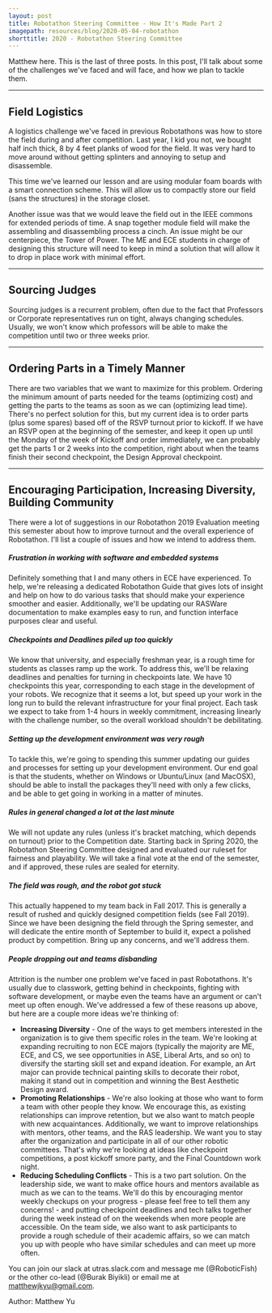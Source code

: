 ```yaml
---
layout: post
title: Robotathon Steering Committee - How It's Made Part 2
imagepath: resources/blog/2020-05-04-robotathon
shorttitle: 2020 - Robotathon Steering Committee
---
```


Matthew here. This is the last of three posts. In this post, I'll talk about some of the challenges we've faced and will face, and how we plan to tackle them.

---
## Field Logistics
A logistics challenge we've faced in previous Robotathons was how to store the field during and after competition. Last year, I kid you not, we bought half inch thick, 8 by 4 feet planks of wood for the field. It was very hard to move around without getting splinters and annoying to setup and disassemble.

This time we've learned our lesson and are using modular foam boards with a smart connection scheme. This will allow us to compactly store our field (sans the structures) in the storage closet.

Another issue was that we would leave the field out in the IEEE commons for extended periods of time. A snap together module field will make the assembling and disassembling process a cinch. An issue might be our centerpiece, the Tower of Power. The ME and ECE students in charge of designing this structure will need to keep in mind a solution that will allow it to drop in place work with minimal effort.

---
## Sourcing Judges
Sourcing judges is a recurrent problem, often due to the fact that Professors or Corporate representatives run on tight, always changing schedules. Usually, we won't know which professors will be able to make the competition until two or three weeks prior.

---
## Ordering Parts in a Timely Manner
There are two variables that we want to maximize for this problem. Ordering the minimum amount of parts needed for the teams (optimizing cost) and getting the parts to the teams as soon as we can (optimizing lead time). There's no perfect solution for this, but my current idea is to order parts (plus some spares) based off of the RSVP turnout prior to kickoff. If we have an RSVP open at the beginning of the semester, and keep it open up until the Monday of the week of Kickoff and order immediately, we can probably get the parts 1 or 2 weeks into the competition, right about when the teams finish their second checkpoint, the Design Approval checkpoint.

---
## Encouraging Participation, Increasing Diversity, Building Community
There were a lot of suggestions in our Robotathon 2019 Evaluation meeting this semester about how to improve turnout and the overall experience of Robotathon. I'll list a couple of issues and how we intend to address them.

##### Frustration in working with software and embedded systems
Definitely something that I and many others in ECE have experienced. To help, we're releasing a dedicated Robotathon Guide that gives lots of insight and help on how to do various tasks that should make your experience smoother and easier. Additionally, we'll be updating our RASWare documentation to make examples easy to run, and function interface purposes clear and useful.

##### Checkpoints and Deadlines piled up too quickly
We know that university, and especially freshman year, is a rough time for students as classes ramp up the work. To address this, we'll be relaxing deadlines and penalties for turning in checkpoints late. We have 10 checkpoints this year, corresponding to each stage in the development of your robots. We recognize that it seems a lot, but speed up your work in the long run to build the relevant infrastructure for your final project. Each task we expect to take from 1-4 hours in weekly commitment, increasing linearly with the challenge number, so the overall workload shouldn't be debilitating.

##### Setting up the development environment was very rough
To tackle this, we're going to spending this summer updating our guides and processes for setting up your development environment. Our end goal is that the students, whether on Windows or Ubuntu/Linux (and MacOSX), should be able to install the packages they'll need with only a few clicks, and be able to get going in working in a matter of minutes.

##### Rules in general changed a lot at the last minute
We will not update any rules (unless it's bracket matching, which depends on turnout) prior to the Competition date. Starting back in Spring 2020, the Robotathon Steering Committee designed and evaluated our ruleset for fairness and playability. We will take a final vote at the end of the semester, and if approved, these rules are sealed for eternity.

##### The field was rough, and the robot got stuck
This actually happened to my team back in Fall 2017. This is generally a result of rushed and quickly designed competition fields (see Fall 2019). Since we have been designing the field through the Spring semester, and will dedicate the entire month of September to build it, expect a polished product by competition. Bring up any concerns, and we'll address them.

##### People dropping out and teams disbanding
Attrition is the number one problem we've faced in past Robotathons. It's usually due to classwork, getting behind in checkpoints, fighting with software development, or maybe even the teams have an argument or can't meet up often enough. We've addressed a few of these reasons up above, but here are a couple more ideas we're thinking of:
* **Increasing Diversity** - One of the ways to get members interested in the organization is to give them specific roles in the team. We're looking at expanding recruiting to non ECE majors (typically the majority are ME, ECE, and CS, we see opportunities in ASE, Liberal Arts, and so on) to diversify the starting skill set and expand ideation. For example, an Art major can provide technical painting skills to decorate their robot, making it stand out in competition and winning the Best Aesthetic Design award.
* **Promoting Relationships** - We're also looking at those who want to form a team with other people they know. We encourage this, as existing relationships can improve retention, but we also want to match people with new acquaintances. Additionally, we want to improve relationships with mentors, other teams, and the RAS leadership. We want you to stay after the organization and participate in all of our other robotic committees. That's why we're looking at ideas like checkpoint competitions, a post kickoff smore party, and the Final Countdown work night.
* **Reducing Scheduling Conflicts** - This is a two part solution. On the leadership side, we want to make office hours and mentors available as much as we can to the teams. We'll do this by encouraging mentor weekly checkups on your progress - please feel free to tell them any concerns! - and putting checkpoint deadlines and tech talks together during the week instead of on the weekends when more people are accessible. On the team side, we also want to ask participants to provide a rough schedule of their academic affairs, so we can match you up with people who have similar schedules and can meet up more often.

You can join our slack at utras.slack.com and message me (@RoboticFish) or the other co-lead (@Burak Biyikli) or email me at matthewjkyu@gmail.com.

Author: Matthew Yu